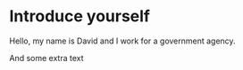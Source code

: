 # Introduce yourself

Hello, my name is David and I work for a government agency.

And some extra text